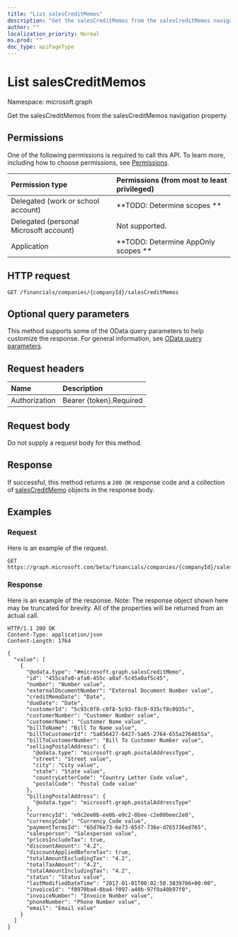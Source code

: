 ```yaml
---
title: "List salesCreditMemos"
description: "Get the salesCreditMemos from the salesCreditMemos navigation property."
author: ""
localization_priority: Normal
ms.prod: ""
doc_type: apiPageType
---
```


# List salesCreditMemos

Namespace: microsoft.graph

Get the salesCreditMemos from the salesCreditMemos navigation property.

## Permissions
One of the following permissions is required to call this API. To learn more, including how to choose permissions, see [Permissions](/concepts/permissions-reference.md).

|Permission type|Permissions (from most to least privileged)|
|:---|:---|
|Delegated (work or school account)|**TODO: Determine scopes **|
|Delegated (personal Microsoft account)|Not supported.|
|Application|**TODO: Determine AppOnly scopes **|

## HTTP request
<!-- {
  "blockType": "ignored"
}
-->
``` http
GET /financials/companies/{companyId}/salesCreditMemos
```

## Optional query parameters
This method supports some of the OData query parameters to help customize the response. For general information, see [OData query parameters](/graph/query-parameters).

## Request headers
|Name|Description|
|:---|:---|
|Authorization|Bearer {token}.Required|

## Request body
Do not supply a request body for this method.

## Response
If successful, this method returns a `200 OK` response code and a collection of [salesCreditMemo](../resources/salescreditmemo.md) objects in the response body.

## Examples

### Request
Here is an example of the request.
<!-- {
  "blockType": "request",
  "name": "get_salescreditmemo"
}
-->
``` http
GET https://graph.microsoft.com/beta/financials/companies/{companyId}/salesCreditMemos
```

### Response
Here is an example of the response. Note: The response object shown here may be truncated for brevity. All of the properties will be returned from an actual call.
<!-- {
  "blockType": "response",
  "truncated": true,
  "@odata.type": "collection(microsoft.graph.salescreditmemo)"
}
-->
``` http
HTTP/1.1 200 OK
Content-Type: application/json
Content-Length: 1764

{
  "value": [
    {
      "@odata.type": "#microsoft.graph.salesCreditMemo",
      "id": "455cafa0-afa0-455c-a0af-5c45a0af5c45",
      "number": "Number value",
      "externalDocumentNumber": "External Document Number value",
      "creditMemoDate": "Date",
      "dueDate": "Date",
      "customerId": "5c93c0f8-c0f8-5c93-f8c0-935cf8c0935c",
      "customerNumber": "Customer Number value",
      "customerName": "Customer Name value",
      "billToName": "Bill To Name value",
      "billToCustomerId": "5a656427-6427-5a65-2764-655a2764655a",
      "billToCustomerNumber": "Bill To Customer Number value",
      "sellingPostalAddress": {
        "@odata.type": "microsoft.graph.postalAddressType",
        "street": "Street value",
        "city": "City value",
        "state": "State value",
        "countryLetterCode": "Country Letter Code value",
        "postalCode": "Postal Code value"
      },
      "billingPostalAddress": {
        "@odata.type": "microsoft.graph.postalAddressType"
      },
      "currencyId": "e0c2ee0b-ee0b-e0c2-0bee-c2e00beec2e0",
      "currencyCode": "Currency Code value",
      "paymentTermsId": "65d76e73-6e73-65d7-736e-d765736ed765",
      "salesperson": "Salesperson value",
      "pricesIncludeTax": true,
      "discountAmount": "4.2",
      "discountAppliedBeforeTax": true,
      "totalAmountExcludingTax": "4.2",
      "totalTaxAmount": "4.2",
      "totalAmountIncludingTax": "4.2",
      "status": "Status value",
      "lastModifiedDateTime": "2017-01-01T00:02:50.3839766+00:00",
      "invoiceId": "f0970ba4-0ba4-f097-a40b-97f0a40b97f0",
      "invoiceNumber": "Invoice Number value",
      "phoneNumber": "Phone Number value",
      "email": "Email value"
    }
  ]
}
```

